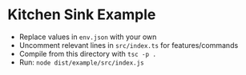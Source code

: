 # Kitchen Sink Example

* Replace values in `env.json` with your own
* Uncomment relevant lines in `src/index.ts` for features/commands
* Compile from this directory with `tsc -p .`
* Run: `node dist/example/src/index.js`
